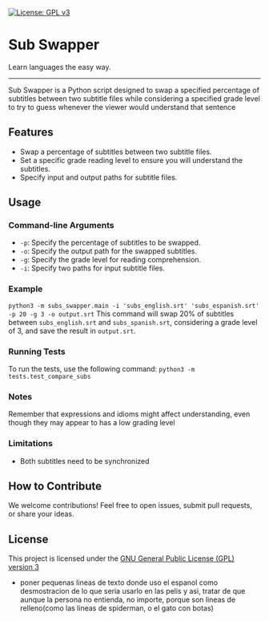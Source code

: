 [![License: GPL v3](https://img.shields.io/badge/License-GPLv3-blue.svg)](https://www.gnu.org/licenses/gpl-3.0)
# Sub Swapper
Learn languages the easy way.

---
Sub Swapper is a Python script designed to swap a specified percentage of subtitles between two subtitle files while considering a specified grade level to try to guess whenever the viewer would understand that sentence

## Features
* Swap a percentage of subtitles between two subtitle files.
* Set a specific grade reading level to ensure you will understand the subtitles.
* Specify input and output paths for subtitle files.

## Usage
### Command-line Arguments
* `-p`: Specify the percentage of subtitles to be swapped.
* `-o`: Specify the output path for the swapped subtitles.
* `-g`: Specify the grade level for reading comprehension.
* `-i`: Specify two paths for input subtitle files.
### Example
`python3 -m subs_swapper.main -i 'subs_english.srt' 'subs_espanish.srt' -p 20 -g 3 -o output.srt`
This command will swap 20% of subtitles between `subs_english.srt` and `subs_spanish.srt`, considering a grade level of 3, and save the result in `output.srt`.
### Running Tests
To run the tests, use the following command:
`python3 -m tests.test_compare_subs`

### Notes
Remember that expressions and idioms might affect understanding, even though they may appear to has a low grading level

### Limitations
* Both subtitles need to be synchronized

## How to Contribute
We welcome contributions! Feel free to open issues, submit pull requests, or share your ideas.

## License
This project is licensed under the [GNU General Public License (GPL) version 3](LICENSE)


* poner pequenas lineas de texto donde uso el espanol como desmostracion de lo que seria usarlo en las pelis y asi, tratar de que aunque la persona no entienda, no importe, porque son lineas de relleno(como las lineas de spiderman, o el gato con botas)
